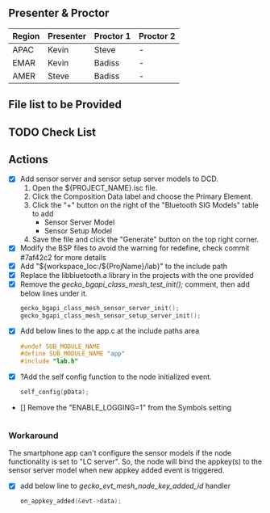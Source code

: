 ## Presenter & Proctor

| Region | Presenter | Proctor 1 | Proctor 2 |
| ------ | --------- | --------- | --------- |
| APAC   | Kevin     | Steve     | -         |
| EMAR   | Kevin     | Badiss    | -         |
| AMER   | Steve     | Badiss    | -         |

## File list to be Provided

## TODO Check List

## Actions

- [x] Add sensor server and sensor setup server models to DCD.
  1. Open the \${PROJECT_NAME}.isc file.
  2. Click the Composition Data label and choose the Primary Element.
  3. Click the "+" button on the right of the "Bluetooth SIG Models" table to
     add
     - Sensor Server Model
     - Sensor Setup Model
  4. Save the file and click the "Generate" button on the top right corner.
- [x] Modify the BSP files to avoid the warning for redefine, check commit
      \#7af42c2 for more details
- [x] Add "${workspace_loc:/${ProjName}/lab}" to the include path
- [x] Replace the libbluetooth.a library in the projects with the one provided
- [x] Remove the _gecko_bgapi_class_mesh_test_init();_ comment, then add below
      lines under it.
  ```c
  gecko_bgapi_class_mesh_sensor_server_init();
  gecko_bgapi_class_mesh_sensor_setup_server_init();
  ```
- [x] Add below lines to the app.c at the include paths area
  ```c
  #undef SUB_MODULE_NAME
  #define SUB_MODULE_NAME "app"
  #include "lab.h"
  ```
- [x] ?Add the self config function to the node initialized event.
  ```c
  self_config(pData);
  ```
- [] Remove the "ENABLE_LOGGING=1" from the Symbols setting

  ```

  ```

### Workaround

The smartphone app can't configure the sensor models if the node functionality
is set to "LC server". So, the node will bind the appkey(s) to the sensor server
model when new appkey added event is triggered.

- [x] add below line to _gecko_evt_mesh_node_key_added_id_ handler
  ```c
  on_appkey_added(&evt->data);
  ```
